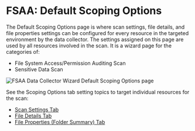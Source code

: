 # FSAA: Default Scoping Options

The Default Scoping Options page is where scan settings, file details, and file properties settings
can be configured for every resource in the targeted environment by the data collector. The settings
assigned on this page are used by all resources involved in the scan. It is a wizard page for the
categories of:

- File System Access/Permission Auditing Scan
- Sensitive Data Scan

![FSAA Data Collector Wizard Default Scoping Options page](/img/versioned_docs/accessanalyzer_11.6/accessanalyzer/admin/datacollector/fsaa/scansettings.webp)

See the Scoping Options tab setting topics to target individual resources for the scan:

- [Scan Settings Tab](/docs/accessanalyzer/11.6/accessanalyzer/admin/datacollector/fsaa/defaultscopingoptions/scansettings.md)
- [File Details Tab](/docs/accessanalyzer/11.6/accessanalyzer/admin/datacollector/fsaa/defaultscopingoptions/filedetails.md)
- [File Properties (Folder Summary) Tab](/docs/accessanalyzer/11.6/accessanalyzer/admin/datacollector/fsaa/defaultscopingoptions/fileproperties.md)
